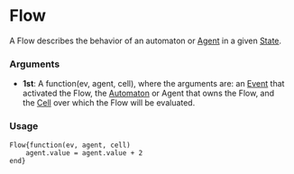 # Flow

A Flow describes the behavior of an automaton or [Agent](./agent.md) in a given [State](./state.md).  
  

### Arguments

- **1st**: A function(ev, agent, cell), where the arguments are: an [Event](./event.md) that activated the Flow, the [Automaton](./automaton.md) or Agent that owns the Flow, and the [Cell](./cell.md) over which the Flow will be evaluated.

### Usage

```
Flow{function(ev, agent, cell)
    agent.value = agent.value + 2
end}
```